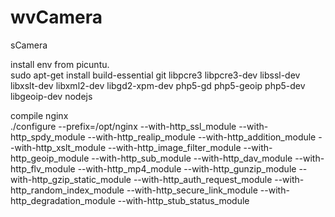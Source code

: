 wvCamera
=======

sCamera

install env from picuntu.  
sudo apt-get install build-essential git libpcre3 libpcre3-dev libssl-dev libxslt-dev libxml2-dev libgd2-xpm-dev php5-gd php5-geoip php5-dev libgeoip-dev  nodejs


compile nginx  
./configure --prefix=/opt/nginx --with-http_ssl_module  --with-http_spdy_module  --with-http_realip_module --with-http_addition_module  --with-http_xslt_module  --with-http_image_filter_module  --with-http_geoip_module  --with-http_sub_module  --with-http_dav_module  --with-http_flv_module  --with-http_mp4_module  --with-http_gunzip_module  --with-http_gzip_static_module  --with-http_auth_request_module  --with-http_random_index_module
  --with-http_secure_link_module  --with-http_degradation_module  --with-http_stub_status_module  
